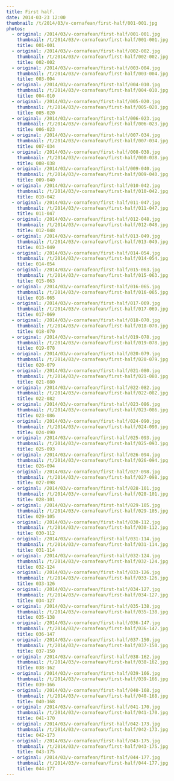 ```yaml
---
title: First half.
date: 2014-03-23 12:00
thumbnail: /t/2014/03/v-cornafean/first-half/001-001.jpg
photos:
  - original: /2014/03/v-cornafean/first-half/001-001.jpg
    thumbnail: /t/2014/03/v-cornafean/first-half/001-001.jpg
    title: 001-001
  - original: /2014/03/v-cornafean/first-half/002-002.jpg
    thumbnail: /t/2014/03/v-cornafean/first-half/002-002.jpg
    title: 002-002
  - original: /2014/03/v-cornafean/first-half/003-004.jpg
    thumbnail: /t/2014/03/v-cornafean/first-half/003-004.jpg
    title: 003-004
  - original: /2014/03/v-cornafean/first-half/004-010.jpg
    thumbnail: /t/2014/03/v-cornafean/first-half/004-010.jpg
    title: 004-010
  - original: /2014/03/v-cornafean/first-half/005-020.jpg
    thumbnail: /t/2014/03/v-cornafean/first-half/005-020.jpg
    title: 005-020
  - original: /2014/03/v-cornafean/first-half/006-023.jpg
    thumbnail: /t/2014/03/v-cornafean/first-half/006-023.jpg
    title: 006-023
  - original: /2014/03/v-cornafean/first-half/007-034.jpg
    thumbnail: /t/2014/03/v-cornafean/first-half/007-034.jpg
    title: 007-034
  - original: /2014/03/v-cornafean/first-half/008-038.jpg
    thumbnail: /t/2014/03/v-cornafean/first-half/008-038.jpg
    title: 008-038
  - original: /2014/03/v-cornafean/first-half/009-040.jpg
    thumbnail: /t/2014/03/v-cornafean/first-half/009-040.jpg
    title: 009-040
  - original: /2014/03/v-cornafean/first-half/010-042.jpg
    thumbnail: /t/2014/03/v-cornafean/first-half/010-042.jpg
    title: 010-042
  - original: /2014/03/v-cornafean/first-half/011-047.jpg
    thumbnail: /t/2014/03/v-cornafean/first-half/011-047.jpg
    title: 011-047
  - original: /2014/03/v-cornafean/first-half/012-048.jpg
    thumbnail: /t/2014/03/v-cornafean/first-half/012-048.jpg
    title: 012-048
  - original: /2014/03/v-cornafean/first-half/013-049.jpg
    thumbnail: /t/2014/03/v-cornafean/first-half/013-049.jpg
    title: 013-049
  - original: /2014/03/v-cornafean/first-half/014-054.jpg
    thumbnail: /t/2014/03/v-cornafean/first-half/014-054.jpg
    title: 014-054
  - original: /2014/03/v-cornafean/first-half/015-063.jpg
    thumbnail: /t/2014/03/v-cornafean/first-half/015-063.jpg
    title: 015-063
  - original: /2014/03/v-cornafean/first-half/016-065.jpg
    thumbnail: /t/2014/03/v-cornafean/first-half/016-065.jpg
    title: 016-065
  - original: /2014/03/v-cornafean/first-half/017-069.jpg
    thumbnail: /t/2014/03/v-cornafean/first-half/017-069.jpg
    title: 017-069
  - original: /2014/03/v-cornafean/first-half/018-070.jpg
    thumbnail: /t/2014/03/v-cornafean/first-half/018-070.jpg
    title: 018-070
  - original: /2014/03/v-cornafean/first-half/019-078.jpg
    thumbnail: /t/2014/03/v-cornafean/first-half/019-078.jpg
    title: 019-078
  - original: /2014/03/v-cornafean/first-half/020-079.jpg
    thumbnail: /t/2014/03/v-cornafean/first-half/020-079.jpg
    title: 020-079
  - original: /2014/03/v-cornafean/first-half/021-080.jpg
    thumbnail: /t/2014/03/v-cornafean/first-half/021-080.jpg
    title: 021-080
  - original: /2014/03/v-cornafean/first-half/022-082.jpg
    thumbnail: /t/2014/03/v-cornafean/first-half/022-082.jpg
    title: 022-082
  - original: /2014/03/v-cornafean/first-half/023-086.jpg
    thumbnail: /t/2014/03/v-cornafean/first-half/023-086.jpg
    title: 023-086
  - original: /2014/03/v-cornafean/first-half/024-090.jpg
    thumbnail: /t/2014/03/v-cornafean/first-half/024-090.jpg
    title: 024-090
  - original: /2014/03/v-cornafean/first-half/025-093.jpg
    thumbnail: /t/2014/03/v-cornafean/first-half/025-093.jpg
    title: 025-093
  - original: /2014/03/v-cornafean/first-half/026-094.jpg
    thumbnail: /t/2014/03/v-cornafean/first-half/026-094.jpg
    title: 026-094
  - original: /2014/03/v-cornafean/first-half/027-098.jpg
    thumbnail: /t/2014/03/v-cornafean/first-half/027-098.jpg
    title: 027-098
  - original: /2014/03/v-cornafean/first-half/028-101.jpg
    thumbnail: /t/2014/03/v-cornafean/first-half/028-101.jpg
    title: 028-101
  - original: /2014/03/v-cornafean/first-half/029-105.jpg
    thumbnail: /t/2014/03/v-cornafean/first-half/029-105.jpg
    title: 029-105
  - original: /2014/03/v-cornafean/first-half/030-112.jpg
    thumbnail: /t/2014/03/v-cornafean/first-half/030-112.jpg
    title: 030-112
  - original: /2014/03/v-cornafean/first-half/031-114.jpg
    thumbnail: /t/2014/03/v-cornafean/first-half/031-114.jpg
    title: 031-114
  - original: /2014/03/v-cornafean/first-half/032-124.jpg
    thumbnail: /t/2014/03/v-cornafean/first-half/032-124.jpg
    title: 032-124
  - original: /2014/03/v-cornafean/first-half/033-126.jpg
    thumbnail: /t/2014/03/v-cornafean/first-half/033-126.jpg
    title: 033-126
  - original: /2014/03/v-cornafean/first-half/034-127.jpg
    thumbnail: /t/2014/03/v-cornafean/first-half/034-127.jpg
    title: 034-127
  - original: /2014/03/v-cornafean/first-half/035-138.jpg
    thumbnail: /t/2014/03/v-cornafean/first-half/035-138.jpg
    title: 035-138
  - original: /2014/03/v-cornafean/first-half/036-147.jpg
    thumbnail: /t/2014/03/v-cornafean/first-half/036-147.jpg
    title: 036-147
  - original: /2014/03/v-cornafean/first-half/037-150.jpg
    thumbnail: /t/2014/03/v-cornafean/first-half/037-150.jpg
    title: 037-150
  - original: /2014/03/v-cornafean/first-half/038-162.jpg
    thumbnail: /t/2014/03/v-cornafean/first-half/038-162.jpg
    title: 038-162
  - original: /2014/03/v-cornafean/first-half/039-166.jpg
    thumbnail: /t/2014/03/v-cornafean/first-half/039-166.jpg
    title: 039-166
  - original: /2014/03/v-cornafean/first-half/040-168.jpg
    thumbnail: /t/2014/03/v-cornafean/first-half/040-168.jpg
    title: 040-168
  - original: /2014/03/v-cornafean/first-half/041-170.jpg
    thumbnail: /t/2014/03/v-cornafean/first-half/041-170.jpg
    title: 041-170
  - original: /2014/03/v-cornafean/first-half/042-173.jpg
    thumbnail: /t/2014/03/v-cornafean/first-half/042-173.jpg
    title: 042-173
  - original: /2014/03/v-cornafean/first-half/043-175.jpg
    thumbnail: /t/2014/03/v-cornafean/first-half/043-175.jpg
    title: 043-175
  - original: /2014/03/v-cornafean/first-half/044-177.jpg
    thumbnail: /t/2014/03/v-cornafean/first-half/044-177.jpg
    title: 044-177
---
```

